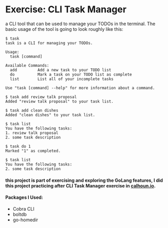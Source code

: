 # Exercise: CLI Task Manager

a CLI tool that can be used to manage your TODOs in the terminal. The basic usage of the tool is going to look roughly like this:

```
$ task
task is a CLI for managing your TODOs.

Usage:
  task [command]

Available Commands:
  add         Add a new task to your TODO list
  do          Mark a task on your TODO list as complete
  list        List all of your incomplete tasks

Use "task [command] --help" for more information about a command.

$ task add review talk proposal
Added "review talk proposal" to your task list.

$ task add clean dishes
Added "clean dishes" to your task list.

$ task list
You have the following tasks:
1. review talk proposal
2. some task description

$ task do 1
Marked "1" as completed.

$ task list
You have the following tasks:
2. some task description
```

#### this project is part of exercising and exploring the GoLang features, I did this project practicing after CLI Task Manager exercise in [calhoun.io](https://www.calhoun.io/).

#### Packages I Used:
- Cobra CLI
- boltdb
- go-homedir